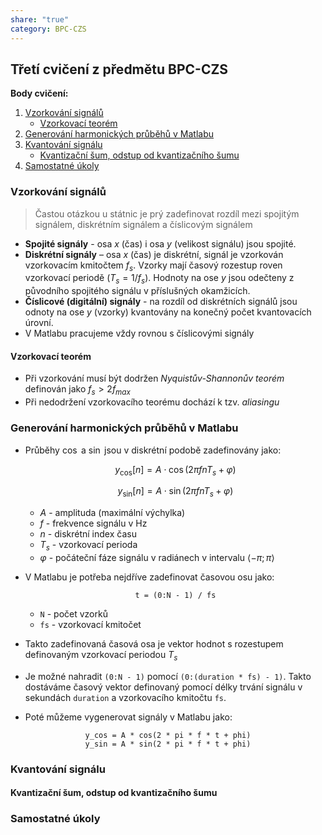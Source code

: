 ```yaml
---
share: "true"
category: BPC-CZS
---
```


## Třetí cvičení z předmětu BPC-CZS

**Body cvičení:**
1. [Vzorkování signálů](CZS%20cvi%C4%8Den%C3%AD%20%C4%8D.3.md#vzorkování-signálů)
	- [Vzorkovací teorém](CZS%20cvi%C4%8Den%C3%AD%20%C4%8D.3.md#vzorkovací-teorém)
2. [Generování harmonických průběhů v Matlabu](CZS%20cvi%C4%8Den%C3%AD%20%C4%8D.3.md#generování-harmonických-průběhů-v-matlabu)
3. [Kvantování signálu](CZS%20cvi%C4%8Den%C3%AD%20%C4%8D.3.md#kvantování-signálu)
	- [Kvantizační šum, odstup od kvantizačního šumu](CZS%20cvi%C4%8Den%C3%AD%20%C4%8D.3.md#kvantizační-šum,-odstup-od-kvantizačního-šumu)
4. [Samostatné úkoly](CZS%20cvi%C4%8Den%C3%AD%20%C4%8D.3.md#samostatné-úkoly)

### Vzorkování signálů

> Častou otázkou u státnic je prý zadefinovat rozdíl mezi spojitým signálem, diskrétním signálem a číslicovým signálem

- **Spojité signály** - osa $x$ (čas) i osa $y$ (velikost signálu) jsou spojité.
- **Diskrétní signály** – osa $x$ (čas) je diskrétní, signál je vzorkován vzorkovacím kmitočtem $f_s$. Vzorky mají časový rozestup roven vzorkovací periodě ($T_s = 1 / f_s$). Hodnoty na ose $y$ jsou odečteny z původního spojitého signálu v příslušných okamžicích.
- **Číslicové (digitální) signály** - na rozdíl od diskrétních signálů jsou odnoty na ose $y$ (vzorky) kvantovány na konečný počet kvantovacích úrovní.
- V Matlabu pracujeme vždy rovnou s číslicovými signály

#### Vzorkovací teorém

- Při vzorkování musí být dodržen *Nyquistův-Shannonův teorém* definován jako $f_s > 2f_{max}$
- Při nedodržení vzorkovacího teorému dochází k tzv. *aliasingu*

### Generování harmonických průběhů v Matlabu

- Průběhy $\cos$ a $\sin$ jsou v diskrétní podobě zadefinovány jako:

	$$y_{\cos} [n] = A \cdot \cos (2 \pi f n T_s + \varphi)$$
	
	$$y_{\sin} [n] = A \cdot \sin (2 \pi f n T_s + \varphi)$$
	
	- $A$ - amplituda (maximální výchylka)
	- $f$ - frekvence signálu v Hz
	- $n$ - diskrétní index času
	- $T_s$ - vzorkovací perioda
	- $\varphi$ - počáteční fáze signálu v radiánech v intervalu $\langle - \pi ; \pi \rangle$
- V Matlabu je potřeba nejdříve zadefinovat časovou osu jako:

	<center><pre><code >t = (0:N - 1) / fs</code></pre></center>
	
	- `N` - počet vzorků
	- `fs` - vzorkovací kmitočet
- Takto zadefinovaná časová osa je vektor hodnot s rozestupem definovaným vzorkovací periodou $T_s$
- Je možné nahradit `(0:N - 1)` pomocí `(0:(duration * fs) - 1)`. Takto dostáváme časový vektor definovaný pomocí délky trvání signálu v sekundách `duration` a vzorkovacího kmitočtu `fs`.
- Poté můžeme vygenerovat signály v Matlabu jako:
<center><pre><code >y_cos = A * cos(2 * pi * f * t + phi)
y_sin = A * sin(2 * pi * f * t + phi)</code></pre></center>


### Kvantování signálu



#### Kvantizační šum, odstup od kvantizačního šumu



### Samostatné úkoly